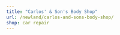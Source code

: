```yaml
---
title: "Carlos' & Son's Body Shop"
url: /newland/carlos-and-sons-body-shop/
shop: car repair
---
```

